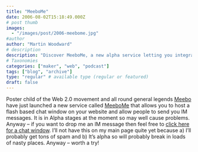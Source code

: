 ```yaml
---
title: "MeeboMe"
date: 2006-08-02T15:18:49.000Z
# post thumb
images:
  - "/images/post/2006-meebome.jpg"
#author
author: "Martin Woodward"
# description
description: "Discover MeeboMe, a new alpha service letting you integrate a Flash chat window on your site for instant IM communications."
# Taxonomies
categories: ["maker", "web", "podcast"]
tags: ["blog", "archive"]
type: "regular" # available type (regular or featured)
draft: false
---
```


Poster child of the Web 2.0 movement and all round general legends [Meebo](http://www.meebo.com/) have just launched a new service called [MeeboMe](http://www.meebome.com/) that allows you to host a flash based chat window on your website and allow people to send you IM messages. It is in Alpha stages at the moment so may well cause problems. Anyway – if you want to drop me an IM message then feel free to [click here for a chat window](http://www.woodwardweb.com/chat.html). I’ll not have this on my main page quite yet because a) I’ll probably get tons of spam and b) It’s alpha so will probably break in loads of nasty places. Anyway – worth a try!
